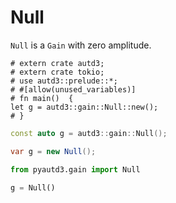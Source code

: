 # Null

`Null` is a `Gain` with zero amplitude.

```rust,edition2021
# extern crate autd3;
# extern crate tokio;
# use autd3::prelude::*;
# #[allow(unused_variables)]
# fn main()  {
let g = autd3::gain::Null::new();
# }
```

```cpp
const auto g = autd3::gain::Null();
```

```cs
var g = new Null();
```

```python
from pyautd3.gain import Null

g = Null()
```
